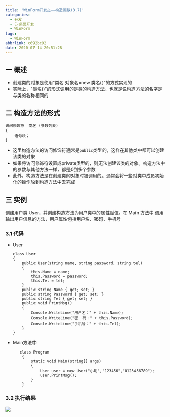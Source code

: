 ```yaml
---
title: 'WinForm开发之——构造函数(3.7)'
categories:
  - 开发
  - E-桌面开发
  - WinForm
tags:
  - WinForm
abbrlink: c692bc92
date: 2020-07-14 20:51:28
---
```

## 一 概述

* 创建类的对象是使用"类名 对象名=new 类名()"的方式实现的
* 实际上，"类名()"的形式调用的是类的构造方法，也就是说构造方法的名字是与类的名称相同的

<!--more-->

## 二 构造方法的形式

```
访问修饰符  类名 (参数列表)
{
    语句块；
}
```

* 这里构造方法的访问修饰符通常是`public`类型的，这样在其他类中都可以创建该类的对象
* 如果将访问修饰符设置成private类型的，则无法创建该类的对象。构造方法中的参数与其他方法一样，都是0到多个参数
* 此外，构造方法是在创建类的对象时被调用的。通常会将一些对类中成员初始化的操作放到构造方法中去完成

## 三 实例

 创建用户类 User，并创建构造方法为用户类中的属性赋值。在 Main 方法中 调用输出用户信息的方法，用户属性包括用户名、密码、手机号 

### 3.1 代码

* User

  ```
  class User
  {
      public User(string name, string password, string tel)
      {
          this.Name = name;
          this.Password = password;
          this.Tel = tel;
      }
      public string Name { get; set; }
      public string Password { get; set; }
      public string Tel { get; set; }
      public void PrintMsg()
      {
          Console.WriteLine("用户名：" + this.Name);
          Console.WriteLine("密  码：" + this.Password);
          Console.WriteLine("手机号：" + this.Tel);
      }
  }
  ```

* Main方法中

  ```
     class Program
      {
          static void Main(string[] args)
          {
              User user = new User("小明","123456","0123456789");
              user.PrintMsg();
          }
      }
  ```

### 3.2 执行结果
![][1]


[1]:https://cdn.jsdelivr.net/gh/PGzxc/CDN/blog-image/csharp-construct-function-user.png